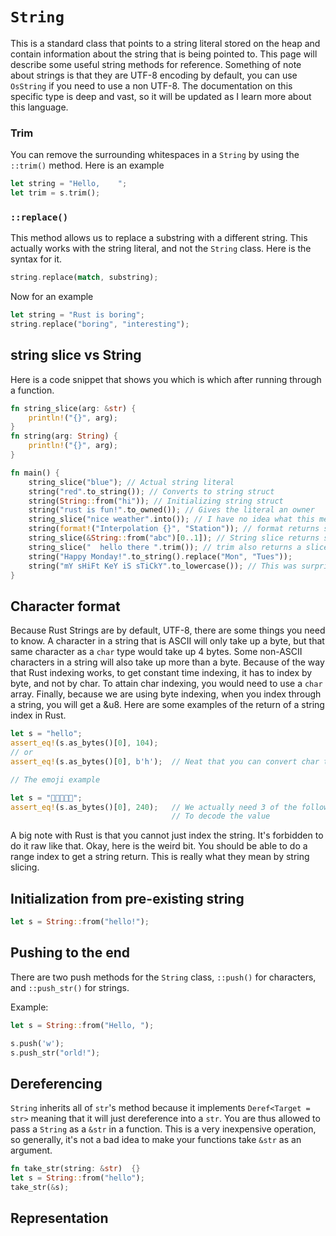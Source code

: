 # `String`

This is a standard class that points to a string literal stored on the heap and contain information about the string that is being pointed to. This page will describe some useful string methods for reference. Something of note about strings is that they are UTF-8 encoding by default, you can use `OsString` if you need to use a non UTF-8. The documentation on this specific type is deep and vast, so it will be updated as I learn more about this language.

### Trim

You can remove the surrounding whitespaces in a `String` by using the `::trim()` method. Here is an example

```rust
let string = "Hello,    ";
let trim = s.trim();
```

### `::replace()`

This method allows us to replace a substring with a different string. This actually works with the string literal, and not the `String` class. Here is the syntax for it.

```rust
string.replace(match, substring);
```

Now for an example

```rust
let string = "Rust is boring";
string.replace("boring", "interesting");
```

## string slice vs String

Here is a code snippet that shows you which is which after running through a function.

```rust
fn string_slice(arg: &str) {
    println!("{}", arg);
}
fn string(arg: String) {
    println!("{}", arg);
}

fn main() {
    string_slice("blue"); // Actual string literal
    string("red".to_string()); // Converts to string struct
    string(String::from("hi")); // Initializing string struct
    string("rust is fun!".to_owned()); // Gives the literal an owner
    string_slice("nice weather".into()); // I have no idea what this method does
    string(format!("Interpolation {}", "Station")); // format returns struct
    string_slice(&String::from("abc")[0..1]); // String slice returns slice
    string_slice("  hello there ".trim()); // trim also returns a slice
    string("Happy Monday!".to_string().replace("Mon", "Tues"));
    string("mY sHiFt KeY iS sTiCkY".to_lowercase()); // This was surprising
}
```

## Character format

Because Rust Strings are by default, UTF-8, there are some things you need to know. A character in a string that is ASCII will only take up a byte, but that same character as a `char` type would take up 4 bytes. Some non-ASCII characters in a string will also take up more than a byte. Because of the way that Rust indexing works, to get constant time indexing, it has to index by byte, and not by char. To attain char indexing, you would need to use a `char` array. Finally, because we are using byte indexing, when you index through a string, you will get a &u8. Here are some examples of the return of a string index in Rust.

```rust
let s = "hello";
assert_eq!(s.as_bytes()[0], 104);
// or
assert_eq!(s.as_bytes()[0], b'h');  // Neat that you can convert char to byte

// The emoji example

let s = "💖💖💖💖💖";
assert_eq!(s.as_bytes()[0], 240);   // We actually need 3 of the following bytes
									// To decode the value
```

A big note with Rust is that you cannot just index the string. It's forbidden to do it raw like that. Okay, here is the weird bit. You should be able to do a range index to get a string return. This is really what they mean by string slicing.

## Initialization from pre-existing string

```rust
let s = String::from("hello!");
```

## Pushing to the end

There are two push methods for the `String` class, `::push()` for characters, and `::push_str()` for strings.

Example:

```rust
let s = String::from("Hello, ");

s.push('w');
s.push_str("orld!");
```

## Dereferencing

`String` inherits all of `str`'s method because it implements `Deref<Target = str>` meaning that it will just dereference into a `str`. You are thus allowed to pass a `String` as a `&str` in a function. This is a very inexpensive operation, so generally, it's not a bad idea to make your functions take `&str` as an argument.

```rust
fn take_str(string: &str)  {}
let s = String::from("hello");
take_str(&s);
```

## Representation
